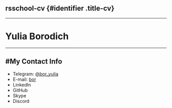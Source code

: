 <style>
    .title-cv{
        color: royalblue;
    }

    </style>

## rsschool-cv {#identifier .title-cv}

---

# Yulia Borodich

---

## #My Contact Info

- Telegram: [@bor_yulia](https://t.me/bor_yulia)
- E-mail: [bor](mailto:borodichyulia18@gmail.com)
- LinkedIn
- GitHub
- Skype
- Discord
